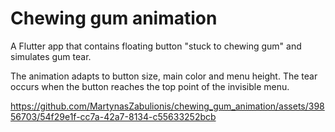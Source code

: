 # Chewing gum animation

A Flutter app that contains floating button "stuck to chewing gum" and simulates gum tear.

The animation adapts to button size, main color and menu height. The tear occurs when the button reaches
the top point of the invisible menu.

https://github.com/MartynasZabulionis/chewing_gum_animation/assets/39856703/54f29e1f-cc7a-42a7-8134-c55633252bcb



